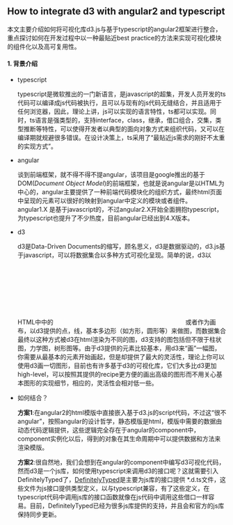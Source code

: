 ## How to integrate d3 with angular2 and typescript
​	本文主要介绍如何将可视化库d3.js与基于typescript的angular2框架进行整合，重点探讨如何在开发过程中以一种最贴近best practice的方法来实现可视化模块的组件化以及高可复用性。

#### 1. 背景介绍

- typescript

  typescript是微软推出的一门新语言，是javascript的超集，开发人员开发的ts代码可以编译成js代码被执行，且可以与现有的js代码无缝结合，并且适用于任何浏览器，因此，理论上讲，js可以实现的语言特性，ts都可以实现。同时，ts语言是强类型的，支持interface，class，继承，借口组合，交集，类型推断等特性，可以使得开发者以典型的面向对象方式来组织代码，又可以在编译期就规避很多错误。在设计决策上，ts采用了“最贴近js需求的刚好不太重的实现方式”。


-   angular 

    谈到前端框架，就不得不得不提angular，该项目是google推出的基于DOM(*Document Object Model*)的前端框架，也就是说angular是以HTML为中心的，angular主要提供了一种前端代码模块化的组织方式，最终html页面中呈现的元素可以很好的映射到angular中定义的模块或者组件。angular1.X 是基于javascript的，不过angular2.X开始全面拥抱typescript，为typescript也提升了不少热度，目前angular已经出到4.X版本。

- d3

    d3是Data-Driven Documents的缩写，顾名思义，d3是数据驱动的，d3.js基于javascript，可以将数据集合以多种方式可视化呈现。简单的说，d3以HTML中中的<svg></svg> 或者<canvas></canvas>作为画布，以d3提供的点，线，基本多边形（如方形，圆形等）来做图，而数据集合最终以这种方式被d3在html渲染为不同的图，d3支持的图包括但不限于柱状图，力学图，树形图等。由于d3提供的元素比较基本，用d3来“画”一幅图，你需要从最基本的元素开始画起，但是却提供了最大的灵活性，理论上你可以使用d3画一切图形，目前也有许多基于d3的可视化库，它们大多比d3更加high-level，可以按照其提供的recipe更方便的画出高级的图形而不用关心基本图形的实现细节，相应的，灵活性会相对低一些。

- 如何结合？

    **方案1**:在angular2的html模版中直接嵌入基于d3.js的script代码，不过这“很不angular”，按照angular的设计哲学，静态模版是html，模版中需要的数据由动态代码逻辑提供，这些逻辑完全存在于angular的component中，component实例化以后，得到的对象在其生命周期中可以提供数据和方法来渲染模版。

    **方案2**:很自然地，我们会想到在angular的component中编写d3可视化代码，然而d3是一个js库，如何使用typescript来调用d3的接口呢？这就需要引入DefinitelyTyped了，[DefinitelyTyped](https://github.com/DefinitelyTyped/DefinitelyTyped)是主要为js库的接口提供 *.d.ts文件，这些文件为js接口提供类型定义，以与typescript兼容，有了这些定义，在typescript代码中调用js库的接口函数就像在js代码中调用这些借口一样容易。目前，DefinitelyTyped已经为很多js库提供的支持，并且会和官方的js库保持同步更新。